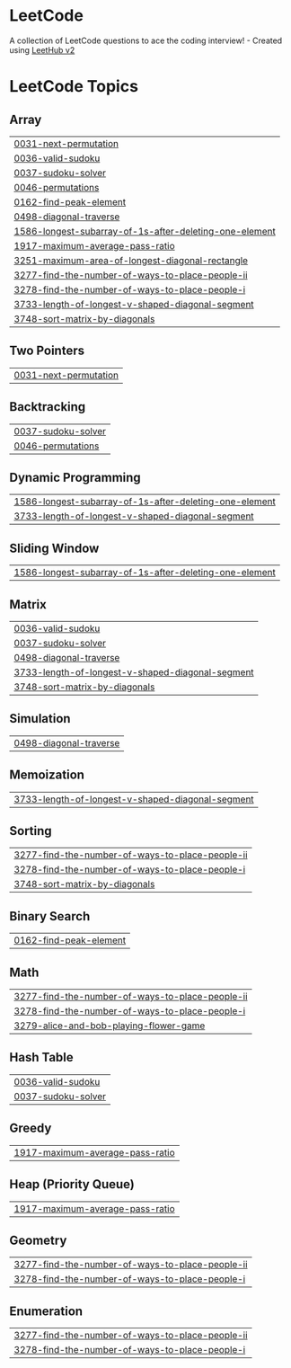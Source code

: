 # LeetCode
A collection of LeetCode questions to ace the coding interview! - Created using [LeetHub v2](https://github.com/arunbhardwaj/LeetHub-2.0)

<!---LeetCode Topics Start-->
# LeetCode Topics
## Array
|  |
| ------- |
| [0031-next-permutation](https://github.com/NitZZ057/LeetCode/tree/master/0031-next-permutation) |
| [0036-valid-sudoku](https://github.com/NitZZ057/LeetCode/tree/master/0036-valid-sudoku) |
| [0037-sudoku-solver](https://github.com/NitZZ057/LeetCode/tree/master/0037-sudoku-solver) |
| [0046-permutations](https://github.com/NitZZ057/LeetCode/tree/master/0046-permutations) |
| [0162-find-peak-element](https://github.com/NitZZ057/LeetCode/tree/master/0162-find-peak-element) |
| [0498-diagonal-traverse](https://github.com/NitZZ057/LeetCode/tree/master/0498-diagonal-traverse) |
| [1586-longest-subarray-of-1s-after-deleting-one-element](https://github.com/NitZZ057/LeetCode/tree/master/1586-longest-subarray-of-1s-after-deleting-one-element) |
| [1917-maximum-average-pass-ratio](https://github.com/NitZZ057/LeetCode/tree/master/1917-maximum-average-pass-ratio) |
| [3251-maximum-area-of-longest-diagonal-rectangle](https://github.com/NitZZ057/LeetCode/tree/master/3251-maximum-area-of-longest-diagonal-rectangle) |
| [3277-find-the-number-of-ways-to-place-people-ii](https://github.com/NitZZ057/LeetCode/tree/master/3277-find-the-number-of-ways-to-place-people-ii) |
| [3278-find-the-number-of-ways-to-place-people-i](https://github.com/NitZZ057/LeetCode/tree/master/3278-find-the-number-of-ways-to-place-people-i) |
| [3733-length-of-longest-v-shaped-diagonal-segment](https://github.com/NitZZ057/LeetCode/tree/master/3733-length-of-longest-v-shaped-diagonal-segment) |
| [3748-sort-matrix-by-diagonals](https://github.com/NitZZ057/LeetCode/tree/master/3748-sort-matrix-by-diagonals) |
## Two Pointers
|  |
| ------- |
| [0031-next-permutation](https://github.com/NitZZ057/LeetCode/tree/master/0031-next-permutation) |
## Backtracking
|  |
| ------- |
| [0037-sudoku-solver](https://github.com/NitZZ057/LeetCode/tree/master/0037-sudoku-solver) |
| [0046-permutations](https://github.com/NitZZ057/LeetCode/tree/master/0046-permutations) |
## Dynamic Programming
|  |
| ------- |
| [1586-longest-subarray-of-1s-after-deleting-one-element](https://github.com/NitZZ057/LeetCode/tree/master/1586-longest-subarray-of-1s-after-deleting-one-element) |
| [3733-length-of-longest-v-shaped-diagonal-segment](https://github.com/NitZZ057/LeetCode/tree/master/3733-length-of-longest-v-shaped-diagonal-segment) |
## Sliding Window
|  |
| ------- |
| [1586-longest-subarray-of-1s-after-deleting-one-element](https://github.com/NitZZ057/LeetCode/tree/master/1586-longest-subarray-of-1s-after-deleting-one-element) |
## Matrix
|  |
| ------- |
| [0036-valid-sudoku](https://github.com/NitZZ057/LeetCode/tree/master/0036-valid-sudoku) |
| [0037-sudoku-solver](https://github.com/NitZZ057/LeetCode/tree/master/0037-sudoku-solver) |
| [0498-diagonal-traverse](https://github.com/NitZZ057/LeetCode/tree/master/0498-diagonal-traverse) |
| [3733-length-of-longest-v-shaped-diagonal-segment](https://github.com/NitZZ057/LeetCode/tree/master/3733-length-of-longest-v-shaped-diagonal-segment) |
| [3748-sort-matrix-by-diagonals](https://github.com/NitZZ057/LeetCode/tree/master/3748-sort-matrix-by-diagonals) |
## Simulation
|  |
| ------- |
| [0498-diagonal-traverse](https://github.com/NitZZ057/LeetCode/tree/master/0498-diagonal-traverse) |
## Memoization
|  |
| ------- |
| [3733-length-of-longest-v-shaped-diagonal-segment](https://github.com/NitZZ057/LeetCode/tree/master/3733-length-of-longest-v-shaped-diagonal-segment) |
## Sorting
|  |
| ------- |
| [3277-find-the-number-of-ways-to-place-people-ii](https://github.com/NitZZ057/LeetCode/tree/master/3277-find-the-number-of-ways-to-place-people-ii) |
| [3278-find-the-number-of-ways-to-place-people-i](https://github.com/NitZZ057/LeetCode/tree/master/3278-find-the-number-of-ways-to-place-people-i) |
| [3748-sort-matrix-by-diagonals](https://github.com/NitZZ057/LeetCode/tree/master/3748-sort-matrix-by-diagonals) |
## Binary Search
|  |
| ------- |
| [0162-find-peak-element](https://github.com/NitZZ057/LeetCode/tree/master/0162-find-peak-element) |
## Math
|  |
| ------- |
| [3277-find-the-number-of-ways-to-place-people-ii](https://github.com/NitZZ057/LeetCode/tree/master/3277-find-the-number-of-ways-to-place-people-ii) |
| [3278-find-the-number-of-ways-to-place-people-i](https://github.com/NitZZ057/LeetCode/tree/master/3278-find-the-number-of-ways-to-place-people-i) |
| [3279-alice-and-bob-playing-flower-game](https://github.com/NitZZ057/LeetCode/tree/master/3279-alice-and-bob-playing-flower-game) |
## Hash Table
|  |
| ------- |
| [0036-valid-sudoku](https://github.com/NitZZ057/LeetCode/tree/master/0036-valid-sudoku) |
| [0037-sudoku-solver](https://github.com/NitZZ057/LeetCode/tree/master/0037-sudoku-solver) |
## Greedy
|  |
| ------- |
| [1917-maximum-average-pass-ratio](https://github.com/NitZZ057/LeetCode/tree/master/1917-maximum-average-pass-ratio) |
## Heap (Priority Queue)
|  |
| ------- |
| [1917-maximum-average-pass-ratio](https://github.com/NitZZ057/LeetCode/tree/master/1917-maximum-average-pass-ratio) |
## Geometry
|  |
| ------- |
| [3277-find-the-number-of-ways-to-place-people-ii](https://github.com/NitZZ057/LeetCode/tree/master/3277-find-the-number-of-ways-to-place-people-ii) |
| [3278-find-the-number-of-ways-to-place-people-i](https://github.com/NitZZ057/LeetCode/tree/master/3278-find-the-number-of-ways-to-place-people-i) |
## Enumeration
|  |
| ------- |
| [3277-find-the-number-of-ways-to-place-people-ii](https://github.com/NitZZ057/LeetCode/tree/master/3277-find-the-number-of-ways-to-place-people-ii) |
| [3278-find-the-number-of-ways-to-place-people-i](https://github.com/NitZZ057/LeetCode/tree/master/3278-find-the-number-of-ways-to-place-people-i) |
<!---LeetCode Topics End-->